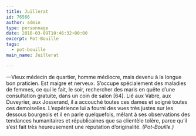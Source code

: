 ```yaml
---
title: Juillerat
id: 76566
author: admin
type: personnage
date: 2010-03-09T10:46:32+00:00
excerpt: Pot-Bouille
tags:
  - pot-bouille
main_name: Juillerat

---
```

—Vieux médecin de quartier, homme médiocre, mais devenu à la longue bon praticien. Est maigre et nerveux. S&rsquo;occupe spécialement des maladies de femmes, ce qui le fait, le soir, rechercher des maris en quête d&rsquo;une consultation gratuite, dans un coin de salon [64]. Lié aux Vabre, aux Duveyrier, aux Josserand, il a accouché toutes ces dames et soigné toutes ces demoiselles. L&rsquo;expérience lui a fourni des vues très justes sur les dessous bourgeois et il en parle quelquefois, mêlant à ses observations des tendances humanitaires et républicaines que sa clientèle tolère, parce qu&rsquo;il s&rsquo;est fait très heureusement une réputation d&rsquo;originalité. _(Pot-Bouille.)_